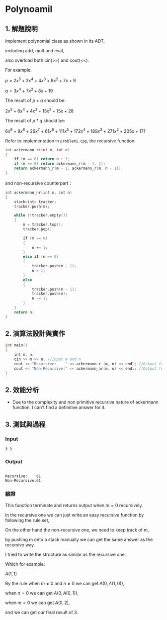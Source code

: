 # Polynoamil

## 1. 解題說明

Implement polynomial class as shown in its ADT,

including add, mult and eval,

also overload both cin(>>) and cout(<<).

For example:

$`p=2x^5+3x^4+4x^3+8x^2+7x+9`$

$`q=3x^4+7x^2+8x+19`$

The result of $`p+q`$ should be:

$`2x^5+6x^4+4x^3+15x^2+15x+28`$

The result of $`p*q`$ should be:

$`6x^9+9x^8+26x^7+61x^6+111x^5+172x^4+189x^3+271x^2+205x +171`$

Refer to implementation in `problem1.cpp`, the recursive function:

```cpp
int ackermann_r(int m, int n)
{
	if (m == 0) return n + 1;
	if (n == 0) return ackermann_r(m - 1, 1);
	return ackermann_r(m - 1, ackermann_r(m, n - 1));
}
```

and non-recursive counterpart：

```cpp
int ackermann_nr(int m, int n)
{
	stack<int> tracker;
	tracker.push(m);

	while (!tracker.empty())
	{
		m = tracker.top();
		tracker.pop();

		if (m == 0)
		{
			n += 1;
		}
		else if (n == 0)
		{
			tracker.push(m - 1);
			n = 1;
		}
		else
		{
			tracker.push(m - 1);
			tracker.push(m);
			n -= 1;
		}
	}
	return n;
}
```
## 2. 演算法設計與實作

```cpp
int main()
{
	int m, n;
	cin >> m >> n; //Input m and n	
	cout << "Recursive:    " << ackermann_r (m, n) << endl; //Output for recusive solution
	cout << "Non-Recursive:" << ackermann_nr(m, n) << endl; //Output for non-recusive solution
}
```

## 2. 效能分析

- Due to the complexity and non primitive recursive nature of ackermann function, I can't find a definitive answer for it.

## 3. 測試與過程

### Input

```plain
3 3

```

### Output

```plain

Recursive:    61
Non-Recursive:61

```

### 驗證

This function terminate and returns output when $`m=0`$ recursively.

In the recursive one we can just write an easy recursive function by following the rule set,

On the other hand the non-recursive one, we need to keep track of m,

by pushing m onto a stack manually we can get the same answer as the recursive way.

I tried to write the structure as similar as the recursive one.

Which for example: 

$`A(1,1)`$

By the rule when $`m \not= 0`$ and $`n \not= 0`$ we can get $`A(0,A(1,0))`$,

when $`n=0`$ we can get $`A(0,A(0,1))`$,

when $`m=0`$ we can get $`A(0,2)`$,

and we can get our final result of $`3`$.
